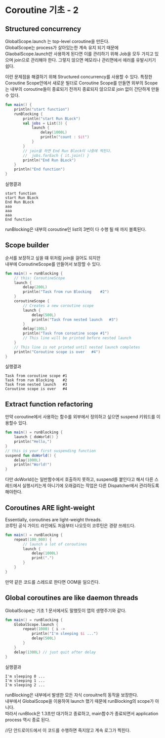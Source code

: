 # Coroutine 기초 - 2

## Structured concurrency
GlobalScope.launch 는 top-level coroutine을 만든다.  
GlobalScope는 process가 살아있는한 계속 유지 되기 때문에 GlaobalScope.launch만 사용하게 된다면 이를 관리하기 위해 Job을 모두 가지고 있으며 join으로 관리해야 한다. 그렇지 않으면 메모리나 관리면에서 에러를 유발시키기 쉽다.  

이런 문제점을 해결하기 위해 Structured concurrency를 사용할 수 있다.
특정한 Coroutine Scope안에서 새로운 빌더로 Coroutine Scope를 만들면
외부의 Scope는 내부의 coroutine들이 종료되기 전까지 종료되지 않으므로 join 없이 간단하게 만들 수 있다.

```kotlin
fun main() {
    println("start function")
    runBlocking {
        println("start Run BLock")
        val jobs = List(3) {
            launch {
                delay(1000L)
                println("count : $it")
            }
        }
        // join을 하면 End Run Block이 나중에 찍힌다.
        //  jobs.forEach { it.join() }
        println("End Run BLock")
    }
    println("End function")
}

```
실행결과
```
start function
start Run BLock
End Run BLock
aaa
aaa
aaa
End function
```
runBlocking은 내부의 coroutine인 list의 3번이 다 수행 될 때 까지 블록된다.

## Scope builder
순서를 보장하고 싶을 떄 위처럼 join을 걸어도 되지만  
내부에 CoroutineScope를 만들어서 보장할 수 있다.

```kotlin
fun main() = runBlocking {
    // this: CoroutineScope
    launch {
        delay(200L)
        println("Task from run Blocking    #2")
    }
    coroutineScope {
        // Creates a new coroutine scope
        launch {
            delay(500L)
            println("Task from nested launch   #3")
        }
        delay(100L)
        println("Task from coroutine scope #1")
        // This line will be printed before nested launch
    }
    // This line is not printed until nested launch completes
    println("Coroutine scope is over   #4")
}
```
실행결과
```
Task from coroutine scope #1
Task from run Blocking    #2
Task from nested launch   #3
Coroutine scope is over   #4
```

## Extract function refactoring
만약 coroutine에서 사용하는 함수를 외부에서 정의하고 싶으면 suspend 키워드를 이용할수 있다.
```kotlin
fun main() = runBlocking {
    launch { doWorld() }
    println("Hello,")
} 
// this is your first suspending function 
suspend fun doWorld() {
    delay(1000L)
    println("World!")
}
```
다만 doWorld()는 일반함수에서 호출하지 못하고, suspend를 붙인다고 해서 다른 스레드에서 실행시키는게 아니기에 오래걸리는 작업은 다른 Dispatcher에서 관리하도록 해야한다.

## Coroutines ARE light-weight
Essentially, coroutines are light-weight threads.  
코루틴 공식 가이드 라인에도 처음부터 나오듯이 코루틴은 경량 쓰레드다.
```kotlin
fun main() = runBlocking {
    repeat(100_000) {
        // launch a lot of coroutines 
        launch {
            delay(1000L)
            print(".")
        }
    }
}
```
만약 같은 코드를 스레드로 한다면 OOM을 일으킨다.

## Global coroutines are like daemon threads
GlobalScope는 기초 1 문서에서도 말했듯이 앱의 생명주기와 같다.
```kotlin
fun main() = runBlocking {
    GlobalScope.launch {
        repeat(1000) { i ->
            println("I'm sleeping $i ...")
            delay(500L)
        }
    }
    delay(1300L) // just quit after delay
}
```
실행결과
```
I'm sleeping 0 ...
I'm sleeping 1 ...
I'm sleeping 2 ...
```
runBlocking은 내부에서 발생한 모든 자식 corouitne의 동작을 보장한다.  
내부에서 GlobalScope을 이용하여 launch 했기 때문에 runBlocking의 scope가 아니다.  
따라서 runBlock은 1.3초만 대기하고 종료하고, main함수가 종료되면서 application process 역시 종료 된다.  

//단 안드로이드에서 이 코드를 수행하면 죽지않고 계속 로그가 찍힌다.